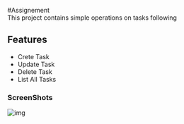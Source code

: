 #Assignement   
This project contains simple operations on tasks following
## Features

* Crete Task
* Update Task
* Delete Task
* List All Tasks

### ScreenShots
![img](http://imgur.com/a/tS3tY)


